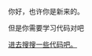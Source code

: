 <head>
</head>
<body>
<p>你好，也许你是新来的。</p>
<p>但是你需要学习代码对吧</p>
<a href="https://www.baidu.com/" font-size:100px="">进去搜搜一些代码吧。</a>
</body>
